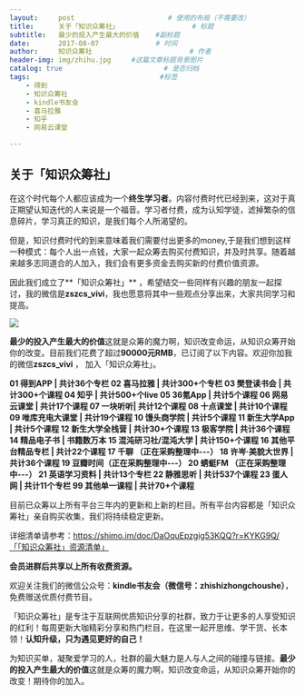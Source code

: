 ```yaml
---
layout:     post                       # 使用的布局（不需要改）
title:      关于「知识众筹社」                  # 标题 
subtitle:   最少的投入产生最大的价值    #副标题
date:       2017-08-07              # 时间
author:     知识众筹社                        # 作者
header-img: img/zhihu.jpg     #这篇文章标题背景图片
catalog: true                         # 是否归档
tags:                                #标签
    - 得到
    - 知识众筹社
    - kindle书友会
    - 喜马拉雅
    - 知乎
    - 网易云课堂

---
```


## 关于「知识众筹社」
在这个时代每个人都应该成为一个**终生学习者**。内容付费时代已经到来，这对于真正期望认知迭代的人来说是一个福音。学习者付费，成为认知学徒，滤掉繁杂的信息碎片，学习真正的知识，是我们每个人所渴望的。

但是，知识付费时代的到来意味着我们需要付出更多的money,于是我们想到这样一种模式：每个人出一点钱，大家一起众筹去购买付费知识，并及时共享。随着越来越多志同道合的人加入，我们会有更多资金去购买新的付费价值资源。

因此我们成立了**「知识众筹社」** ，希望结交一些同样有兴趣的朋友一起探讨，我的微信是**zszcs_vivi**，我也愿意将其中一些观点分享出来，大家共同学习和提高。 

![](https://ww2.sinaimg.cn/large/006tNc79gy1fihfcjsd19j30by0bygmg.jpg)

**最少的投入产生最大的价值**这就是众筹的魔力啊，知识改变命运，从知识众筹开始你的改变。目前我们花费了超过**90000元RMB**，已订阅了以下内容。欢迎你加我的微信**zszcs_vivi** ， 加入「知识众筹社」。

**01  得到APP | 共计36个专栏
02  喜马拉雅 | 共计300+个专栏
03  樊登读书会 | 共计300+个课程
04  知乎 | 共计500+个live
05  36氪App | 共计5个课程
06  网易云课堂 | 共计17个课程
07  一块听听| 共计12个课程 
08  十点课堂 | 共计10个课程 
09  唯库充电大课堂  | 共计19个课程 
10  馒头商学院  | 共计5个课程
11   新生大学App | 共计5个课程
12  新生大学全栈营 | 共计30+个课程
13  极客学院 | 共计36个课程 
14  精品电子书 | 书籍数万本
15  混沌研习社/混沌大学 | 共计150+个课程
16  其他平台精品专栏 | 共计22个课程 
17  千聊 （正在采购整理中---）
18  许岑·美貌大世界  | 共计36个课程
19  豆瓣时间（正在采购整理中---）
20  蜻蜓FM （正在采购整理中---）
21  英语学习资料 | 共计13个专栏
22  静雅思听 | 共计537个课程
23  蛋人网 | 共计11个专栏
99  其他单一课程 | 共计70+个课程**

目前已众筹以上所有平台三年内的更新和上新的栏目。所有平台内容都是「知识众筹社」亲自购买收集，我们将持续稳定更新。

详细清单请参考：https://shimo.im/doc/DaOquEpzgig53KQQ?r=KYKG9Q/「「知识众筹社」资源清单」

**会员进群后共享以上所有收费资源。**

欢迎关注我们的微信公众号：**kindle书友会（微信号：zhishizhongchoushe）**，免费赠送优质付费节目。

「知识众筹社」是专注于互联网优质知识分享的社群，致力于让更多的人享受知识的红利！每周更新大咖精彩分享和热门栏目，在这里一起开思维、学干货、长本领！**认知升级，只为遇见更好的自己！**

为知识买单，凝聚爱学习的人，社群的最大魅力是人与人之间的碰撞与链接。**最少的投入产生最大的价值**这就是众筹的魔力啊，知识改变命运，从知识众筹开始你的改变！期待你的加入。
